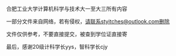 合肥工业大学计算机科学与技术大一至大三所有内容

一部分文件来自网络，若有侵权，请联系styitches@outlook.com删除

文件仅供参考，不要直接提交，被查到学位证直接寄

最后，感谢20级计科学长yys，智科学长cjy
